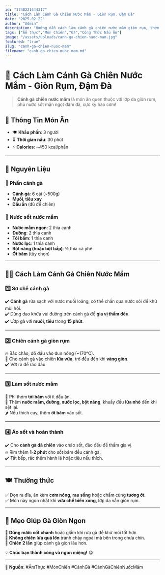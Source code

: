 ```yaml
---
id: "1740221644317"
title: "Cách Làm Cánh Gà Chiên Nước Mắm - Giòn Rụm, Đậm Đà"
date: "2025-02-22"
author: "Admin"
description: "Hướng dẫn cách làm cánh gà chiên nước mắm giòn rụm, thơm ngon, đậm đà đưa cơm."
tags: ["Ẩm thực","Món Chiên","Gà","Công Thức Nấu Ăn"]
image: "/assets/uploads/canh-ga-chien-nuoc-mam.jpg"
featured: "true"
slug: "canh-ga-chien-nuoc-mam"
filename: "canh-ga-chien-nuoc-mam.md"
---
```

# 🍗 Cách Làm Cánh Gà Chiên Nước Mắm - Giòn Rụm, Đậm Đà  

>**Cánh gà chiên nước mắm** là món ăn quen thuộc với lớp da giòn rụm, phủ nước sốt mặn ngọt đậm đà, cực kỳ hao cơm!  

## 📝 **Thông Tin Món Ăn**  
- 🍽 **Khẩu phần**: 3 người  
- ⏳ **Thời gian nấu**: 30 phút  
- ⚡ **Calories**: ~450 kcal/phần  

---

## 🛒 **Nguyên Liệu**  
### 🍗 **Phần cánh gà**  
- **Cánh gà**: 6 cái (~500g)  
- **Muối, tiêu xay**  
- **Dầu ăn** (đủ để chiên)  

### 🧄 **Nước sốt nước mắm**  
- **Nước mắm ngon**: 2 thìa canh  
- **Đường**: 2 thìa canh  
- **Tỏi băm**: 1 thìa canh  
- **Nước lọc**: 1 thìa canh  
- **Bột năng (hoặc bột bắp)**: ½ thìa cà phê  
- **Ớt băm** (tùy chọn)  

---

## 👩‍🍳 **Cách Làm Cánh Gà Chiên Nước Mắm**  

### 1️⃣ **Sơ chế cánh gà**  
✔️ **Cánh gà** rửa sạch với nước muối loãng, có thể chần qua nước sôi để khử mùi hôi.  
✔️ Dùng dao khứa vài đường trên cánh gà để **gia vị thấm đều**.  
✔️ Ướp gà với **muối, tiêu** trong **15 phút**.  

---

### 2️⃣ **Chiên cánh gà giòn rụm**  
🔥 Bắc chảo, đổ dầu vào đun nóng (~170°C).  
🍗 Cho cánh gà vào chiên **lửa vừa**, trở đều đến khi **vàng giòn**.  
✔️ Vớt ra để ráo dầu.  

---

### 3️⃣ **Làm sốt nước mắm**  
🧄 Phi thơm **tỏi băm** với ít dầu ăn.  
🥄 Thêm **nước mắm, đường, nước lọc, bột năng**, khuấy đều **lửa nhỏ** đến khi sệt lại.  
🌶️ Nếu thích cay, thêm **ớt băm** vào sốt.  

---

### 4️⃣ **Áo sốt và hoàn thành**  
✔️ Cho **cánh gà đã chiên** vào chảo sốt, đảo đều để thấm gia vị.  
🔥 Rim thêm **1-2 phút** cho sốt bám đều cánh gà.  
✔️ Tắt bếp, rắc thêm hành lá hoặc tiêu nếu thích.  

---

## 🍽️ **Thưởng thức**  
✅ Dọn ra đĩa, ăn kèm **cơm nóng, rau sống** hoặc chấm cùng **tương ớt**.  
✅ Món này ngon nhất khi **vừa chế biến xong**, lớp da vẫn giòn rụm.  

---

## 📌 **Mẹo Giúp Gà Giòn Ngon**  
🔹 **Dùng nước cốt chanh** hoặc giấm khi rửa gà để khử mùi tốt hơn.  
🔹 **Không chiên lửa quá lớn** tránh cháy ngoài mà bên trong chưa chín.  
🔹 **Chiên 2 lần** giúp cánh gà giòn lâu hơn.  

💡 **Chúc bạn thành công và ngon miệng!** 😋  

---

📌 **Nguồn:** #ẨmThực #MónChiên #CánhGà #CánhGàChiênNướcMắm